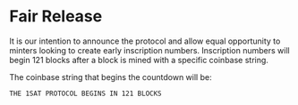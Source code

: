 # Fair Release

It is our intention to announce the protocol and allow equal opportunity to minters looking to create early inscription numbers. Inscription numbers will begin 121 blocks after a block is mined with a specific coinbase string.

The coinbase string that begins the countdown will be:

```
THE 1SAT PROTOCOL BEGINS IN 121 BLOCKS
```
